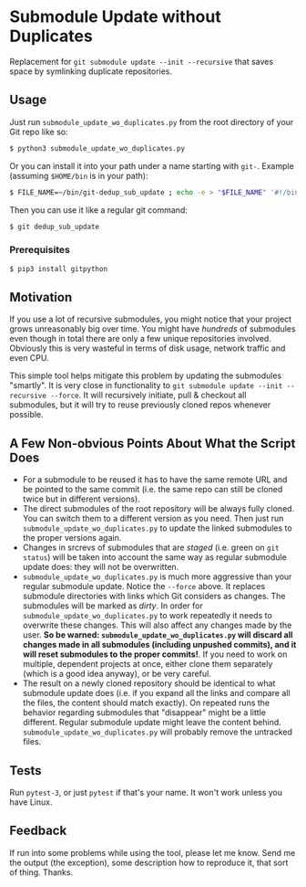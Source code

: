# Submodule Update without Duplicates

Replacement for `git submodule update --init --recursive` that saves space by symlinking duplicate repositories.

## Usage

Just run `submodule_update_wo_duplicates.py` from the root directory of your Git repo like so:

```bash
$ python3 submodule_update_wo_duplicates.py
```

Or you can install it into your path under a name starting with `git-`. Example (assuming `$HOME/bin` is in your path):

```bash
$ FILE_NAME=~/bin/git-dedup_sub_update ; echo -e > "$FILE_NAME" '#!/bin/sh\npython3 ~/path/to-file/submodule_update_wo_duplicates.py' && chmod +x "$FILE_NAME"
```

Then you can use it like a regular git command:

```bash
$ git dedup_sub_update
```

### Prerequisites

```bash
$ pip3 install gitpython
```

## Motivation

If you use a lot of recursive submodules, you might notice that your project grows unreasonably big over time. You might have *hundreds* of submodules even though in total there are only a few unique repositories involved. Obviously this is very wasteful in terms of disk usage, network traffic and even CPU.

This simple tool helps mitigate this problem by updating the submodules "smartly". It is very close in functionality to `git submodule update --init --recursive --force`. It will recursively initiate, pull & checkout all submodules, but it will try to reuse previously cloned repos whenever possible.

## A Few Non-obvious Points About What the Script Does

* For a submodule to be reused it has to have the same remote URL and be pointed to the same commit (i.e. the same repo can still be cloned twice but in different versions).
* The direct submodules of the root repository will be always fully cloned. You can switch them to a different version as you need. Then just run `submodule_update_wo_duplicates.py` to update the linked submodules to the proper versions again.
* Changes in srcrevs of submodules that are *staged* (i.e. green on `git status`) will be taken into account the same way as regular submodule update does: they will not be overwritten.
* `submodule_update_wo_duplicates.py` is much more aggressive than your regular submodule update. Notice the `--force` above. It replaces submodule directories with links which Git considers as changes. The submodules will be marked as *dirty*. In order for `submodule_update_wo_duplicates.py` to work repeatedly it needs to overwrite these changes. This will also affect any changes made by the user. **So be warned: `submodule_update_wo_duplicates.py` will discard all changes made in all submodules (including unpushed commits), and it will reset submodules to the proper commits!**. If you need to work on multiple, dependent projects at once, either clone them separately (which is a good idea anyway), or be very careful.
* The result on a newly cloned repository should be identical to what submodule update does (i.e. if you expand all the links and compare all the files, the content should match exactly). On repeated runs the behavior regarding submodules that "disappear" might be a little different. Regular submodule update might leave the content behind. `submodule_update_wo_duplicates.py` will probably remove the untracked files.

## Tests

Run `pytest-3`, or just `pytest` if that's your name. It won't work unless you have Linux.

## Feedback

If run into some problems while using the tool, please let me know. Send me the output (the exception), some description how to reproduce it, that sort of thing. Thanks.
